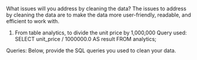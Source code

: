 What issues will you address by cleaning the data?
The issues to address by cleaning the data are to make the data more user-friendly, readable, and efficient to work with.

1. From table analytics, to divide the unit price by 1,000,000
   Query used:
   SELECT unit_price / 1000000.0 AS result
FROM analytics;




Queries:
Below, provide the SQL queries you used to clean your data.
